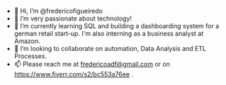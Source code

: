 - 👋 Hi, I’m @fredericofigueiredo
- 👀 I’m very passionate about technology!
- 🌱 I’m currently learning SQL and building a dashboarding system for a german retail start-up. I'm also interning as a business analyst at Amazon.
- 💞️ I’m looking to collaborate on automation, Data Analysis and ETL Processes.
- 📫 Please reach me at fredericoadf@gmail.com or on https://www.fiverr.com/s2/bc553a76ee .

<!---
fredericofigueiredo/fredericofigueiredo is a ✨ special ✨ repository because its `README.md` (this file) appears on your GitHub profile.
You can click the Preview link to take a look at your changes.
--->
